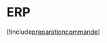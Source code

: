 # ERP

[!include[preparationcommande](erp.preparationcommande.autogen.md)]

























































